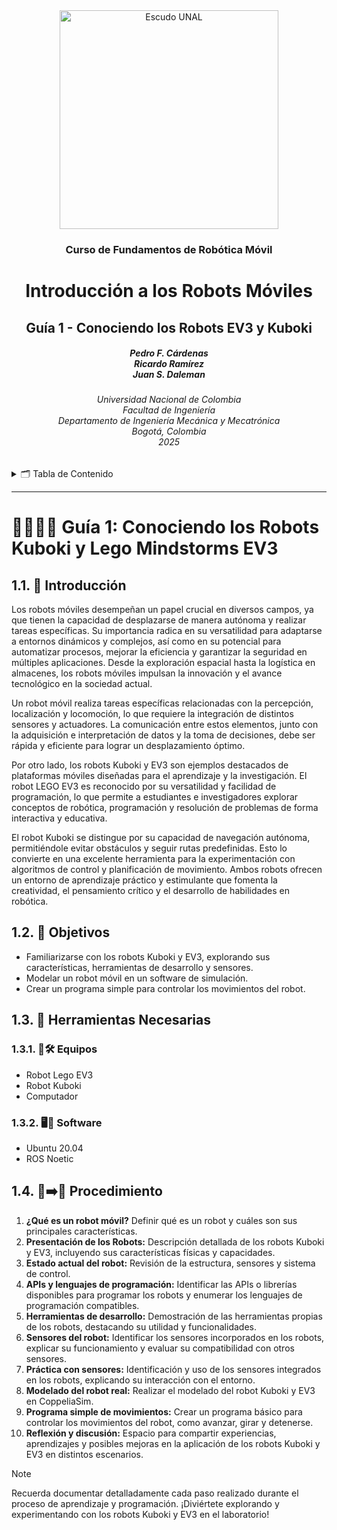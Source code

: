 <div align="center">
<picture>
    <source srcset="https://imgur.com/5bYAzsb.png" media="(prefers-color-scheme: dark)">
    <source srcset="https://imgur.com/Os03JoE.png" media="(prefers-color-scheme: light)">
    <img src="https://imgur.com/Os03JoE.png" alt="Escudo UNAL" width="350px">
</picture>

<h3>Curso de Fundamentos de Robótica Móvil</h3>

<h1>Introducción a los Robots Móviles</h1>

<h2>Guía 1 - Conociendo los Robots EV3 y Kuboki</h2>

<h5>Pedro F. Cárdenas<br>
    Ricardo Ramírez<br>
    Juan S. Daleman</h5>

<h6>Universidad Nacional de Colombia<br>
    Facultad de Ingeniería<br>
    Departamento de Ingeniería Mecánica y Mecatrónica<br>
    Bogotá, Colombia<br>
    2025</h6>
</div>

<details>
    <summary>🗂️ Tabla de Contenido</summary>

<!-- TOC -->
- [1.1. 📖 Introducción](#11--introducción)
- [1.2. 🎯 Objetivos](#12--objetivos)
- [1.3. 🧰 Herramientas Necesarias](#13--herramientas-necesarias)
  - [1.3.1. 🔭🛠️ Equipos](#131-️-equipos)
  - [1.3.2. 🖥️💾 Software](#132-️-software)
- [1.4. 🔧➡️🚀 Procedimiento](#14-️-procedimiento)
</details>

---

<h1> 🕵🏼🤖🚗 Guía 1: Conociendo los Robots Kuboki y Lego Mindstorms EV3 </h1>

## 1.1. 📖 Introducción

Los robots móviles desempeñan un papel crucial en diversos campos, ya que tienen la capacidad de desplazarse de manera autónoma y realizar tareas específicas. Su importancia radica en su versatilidad para adaptarse a entornos dinámicos y complejos, así como en su potencial para automatizar procesos, mejorar la eficiencia y garantizar la seguridad en múltiples aplicaciones. Desde la exploración espacial hasta la logística en almacenes, los robots móviles impulsan la innovación y el avance tecnológico en la sociedad actual.  

Un robot móvil realiza tareas específicas relacionadas con la percepción, localización y locomoción, lo que requiere la integración de distintos sensores y actuadores. La comunicación entre estos elementos, junto con la adquisición e interpretación de datos y la toma de decisiones, debe ser rápida y eficiente para lograr un desplazamiento óptimo.

Por otro lado, los robots Kuboki y EV3 son ejemplos destacados de plataformas móviles diseñadas para el aprendizaje y la investigación. El robot LEGO EV3 es reconocido por su versatilidad y facilidad de programación, lo que permite a estudiantes e investigadores explorar conceptos de robótica, programación y resolución de problemas de forma interactiva y educativa.

El robot Kuboki se distingue por su capacidad de navegación autónoma, permitiéndole evitar obstáculos y seguir rutas predefinidas. Esto lo convierte en una excelente herramienta para la experimentación con algoritmos de control y planificación de movimiento. Ambos robots ofrecen un entorno de aprendizaje práctico y estimulante que fomenta la creatividad, el pensamiento crítico y el desarrollo de habilidades en robótica.

## 1.2. 🎯 Objetivos

- Familiarizarse con los robots Kuboki y EV3, explorando sus características, herramientas de desarrollo y sensores.
- Modelar un robot móvil en un software de simulación.
- Crear un programa simple para controlar los movimientos del robot.

## 1.3. 🧰 Herramientas Necesarias

### 1.3.1. 🔭🛠️ Equipos

- Robot Lego EV3
- Robot Kuboki
- Computador

### 1.3.2. 🖥️💾 Software

- Ubuntu 20.04
- ROS Noetic

## 1.4. 🔧➡️🚀 Procedimiento 

1. **¿Qué es un robot móvil?** Definir qué es un robot y cuáles son sus principales características.
2. **Presentación de los Robots:** Descripción detallada de los robots Kuboki y EV3, incluyendo sus características físicas y capacidades.
3. **Estado actual del robot:** Revisión de la estructura, sensores y sistema de control.
4. **APIs y lenguajes de programación:** Identificar las APIs o librerías disponibles para programar los robots y enumerar los lenguajes de programación compatibles.
5. **Herramientas de desarrollo:** Demostración de las herramientas propias de los robots, destacando su utilidad y funcionalidades.
6. **Sensores del robot:** Identificar los sensores incorporados en los robots, explicar su funcionamiento y evaluar su compatibilidad con otros sensores.
7. **Práctica con sensores:** Identificación y uso de los sensores integrados en los robots, explicando su interacción con el entorno.
8. **Modelado del robot real:** Realizar el modelado del robot Kuboki y EV3 en CoppeliaSim.
9. **Programa simple de movimientos:** Crear un programa básico para controlar los movimientos del robot, como avanzar, girar y detenerse.
10. **Reflexión y discusión:** Espacio para compartir experiencias, aprendizajes y posibles mejoras en la aplicación de los robots Kuboki y EV3 en distintos escenarios.

>[!NOTE]
>Recuerda documentar detalladamente cada paso realizado durante el proceso de aprendizaje y programación. ¡Diviértete explorando y experimentando con los robots Kuboki y EV3 en el laboratorio!
